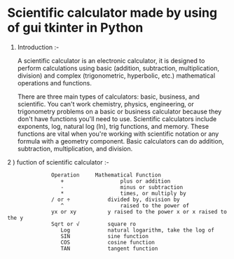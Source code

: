 # Scientific calculator made by using of gui tkinter in Python

1) Introduction   :-

      A scientific calculator is an electronic calculator, it is designed to perform calculations using basic (addition, subtraction, multiplication, division) and complex (trigonometric, hyperbolic, etc.) mathematical operations and functions.
	  
      There are three main types of calculators: basic, business, and scientific. You can't work chemistry, physics, engineering, or trigonometry problems on a basic or business calculator because they don't have functions you'll need to use. Scientific calculators include exponents, log, natural log (ln), trig functions, and memory. These functions are vital when you're working with scientific notation or any formula with a geometry component. Basic calculators can do addition, subtraction, multiplication, and division.


2 ) fuction of scientific calculator :- 

                  Operation	    Mathematical Function
                     +	                plus or addition
                     -	                minus or subtraction 
                     *	                times, or multiply by
                  / or ÷	        divided by, division by
                     ^	                raised to the power of
                  yx or xy	        y raised to the power x or x raised to the y
                  Sqrt or √	        square ro
                     Log	        natural logarithm, take the log of
                     SIN	        sine function
                     COS	        cosine function
                     TAN	        tangent function


  

       
